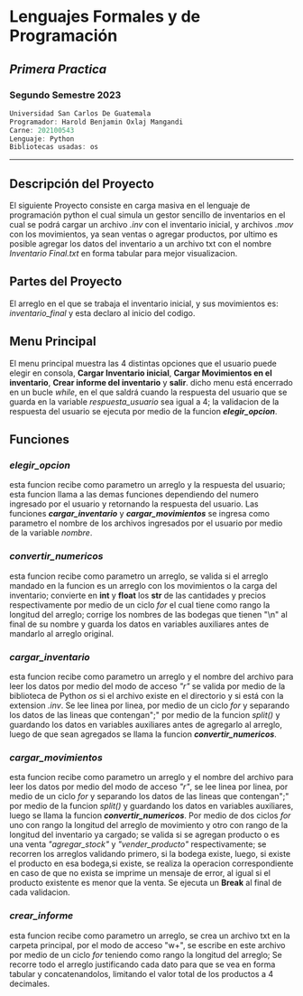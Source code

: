 # **Lenguajes Formales y de Programación**
## *Primera Practica*
### **Segundo Semestre 2023**

```js
Universidad San Carlos De Guatemala
Programador: Harold Benjamin Oxlaj Mangandi
Carne: 202100543
Lenguaje: Python
Bibliotecas usadas: os
```
---
## Descripción del Proyecto
El siguiente Proyecto consiste en carga masiva en el lenguaje de programación 
python el cual simula un gestor sencillo de inventarios en el cual se podrá cargar un archivo *.inv* con el inventario inicial, y archivos *.mov* con los movimientos, ya sean ventas o agregar productos, por ultimo es posible agregar los datos del inventario a un archivo txt con el nombre *Inventario Final.txt* en forma tabular para mejor visualizacion.
## Partes del Proyecto
El arreglo en el que se trabaja el inventario inicial, y sus movimientos es: *inventario_final* y esta declaro al inicio del codigo.
## **Menu Principal**
El menu principal muestra las 4 distintas opciones que el usuario puede elegir en consola, **Cargar Inventario inicial**, **Cargar Movimientos en el inventario**, **Crear informe del inventario** y **salir**. dicho menu está encerrado en un bucle *while*, en el que saldrá cuando la respuesta del usuario que se guarda en la variable *respuesta_usuario* sea igual a 4; la validacion de la respuesta del usuario se ejecuta por medio de la funcion ***elegir_opcion***.
## **Funciones**
### *elegir_opcion*
esta funcion recibe como parametro un arreglo y la respuesta del usuario; esta funcion llama a las demas funciones dependiendo del numero ingresado por el usuario y retornando la respuesta del usuario.
Las funciones ***cargar_inventario*** y ***cargar_movimientos*** se ingresa como parametro el nombre de los archivos ingresados por el usuario por medio de la variable *nombre*.
### *convertir_numericos*
esta funcion recibe como parametro un arreglo, se valida si el arreglo mandado en la funcion es un arreglo con los movimientos o la carga del inventario; convierte en **int** y **float** los **str** de las cantidades y precios respectivamente por medio de un ciclo *for* el cual tiene como rango la longitud del arreglo; corrige los nombres de las bodegas que tienen "\n" al final de su nombre y guarda los datos en variables auxiliares antes de mandarlo al arreglo original.
### *cargar_inventario*
esta funcion recibe como parametro un arreglo y el nombre del archivo para leer los datos por medio del modo de acceso *"r"* se valida por medio de la biblioteca de Python *os* si el archivo existe en el directorio y si está con la extension *.inv*.
Se lee linea por linea, por medio de un ciclo *for* y separando los datos de las lineas que contengan";" por medio de la funcion *split()* y guardando los datos en variables auxiliares antes de agregarlo al arreglo, luego de que sean agregados se llama la funcion ***convertir_numericos***.
### *cargar_movimientos*
esta funcion recibe como parametro un arreglo y el nombre del archivo para leer los datos por medio del modo de acceso *"r"*, se lee linea por linea, por medio de un ciclo *for* y separando los datos de las lineas que contengan";" por medio de la funcion *split()* y guardando los datos en variables auxiliares, luego se llama la funcion ***convertir_numericos***.
Por medio de dos ciclos *for* uno con rango la longitud del arreglo de movimiento y otro con rango de la longitud del inventario ya cargado; se valida si se agregan producto o es una venta *"agregar_stock"* y *"vender_producto"* respectivamente; se recorren los arreglos validando primero, si la bodega existe, luego, si existe el producto en esa bodega,si existe, se realiza la operacion correspondiente en caso de que no exista se imprime un mensaje de error, al igual si el producto existente es menor que la venta.
Se ejecuta un **Break** al final de cada validacion.
### *crear_informe*
esta funcion recibe como parametro un arreglo, se crea un archivo txt en la carpeta principal, por el modo de acceso "w+", se escribe en este archivo por medio de un ciclo *for* teniendo como rango la longitud del arreglo; Se recorre todo el arreglo justificando cada dato para que se vea en forma tabular y concatenandolos, limitando el valor total de los productos a 4 decimales.

